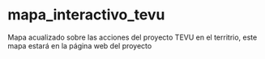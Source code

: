 # mapa_interactivo_tevu
Mapa acualizado sobre las acciones del proyecto TEVU en el territrio, este mapa estará en la página web del proyecto
